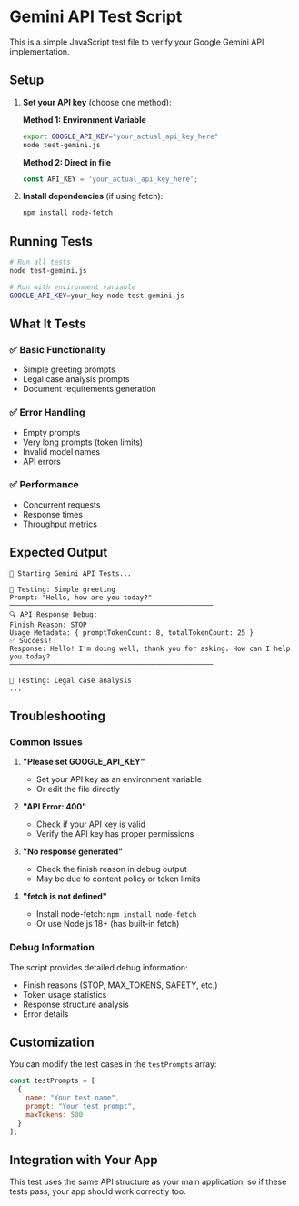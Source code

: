 # Gemini API Test Script

This is a simple JavaScript test file to verify your Google Gemini API implementation.

## Setup

1. **Set your API key** (choose one method):

   **Method 1: Environment Variable**
   ```bash
   export GOOGLE_API_KEY="your_actual_api_key_here"
   node test-gemini.js
   ```

   **Method 2: Direct in file**
   ```javascript
   const API_KEY = 'your_actual_api_key_here';
   ```

2. **Install dependencies** (if using fetch):
   ```bash
   npm install node-fetch
   ```

## Running Tests

```bash
# Run all tests
node test-gemini.js

# Run with environment variable
GOOGLE_API_KEY=your_key node test-gemini.js
```

## What It Tests

### ✅ Basic Functionality
- Simple greeting prompts
- Legal case analysis prompts
- Document requirements generation

### ✅ Error Handling
- Empty prompts
- Very long prompts (token limits)
- Invalid model names
- API errors

### ✅ Performance
- Concurrent requests
- Response times
- Throughput metrics

## Expected Output

```
🚀 Starting Gemini API Tests...

📝 Testing: Simple greeting
Prompt: "Hello, how are you today?"
──────────────────────────────────────────────────
🔍 API Response Debug:
Finish Reason: STOP
Usage Metadata: { promptTokenCount: 8, totalTokenCount: 25 }
✅ Success!
Response: Hello! I'm doing well, thank you for asking. How can I help you today?
──────────────────────────────────────────────────

📝 Testing: Legal case analysis
...
```

## Troubleshooting

### Common Issues

1. **"Please set GOOGLE_API_KEY"**
   - Set your API key as an environment variable
   - Or edit the file directly

2. **"API Error: 400"**
   - Check if your API key is valid
   - Verify the API key has proper permissions

3. **"No response generated"**
   - Check the finish reason in debug output
   - May be due to content policy or token limits

4. **"fetch is not defined"**
   - Install node-fetch: `npm install node-fetch`
   - Or use Node.js 18+ (has built-in fetch)

### Debug Information

The script provides detailed debug information:
- Finish reasons (STOP, MAX_TOKENS, SAFETY, etc.)
- Token usage statistics
- Response structure analysis
- Error details

## Customization

You can modify the test cases in the `testPrompts` array:

```javascript
const testPrompts = [
  {
    name: "Your test name",
    prompt: "Your test prompt",
    maxTokens: 500
  }
];
```

## Integration with Your App

This test uses the same API structure as your main application, so if these tests pass, your app should work correctly too.
